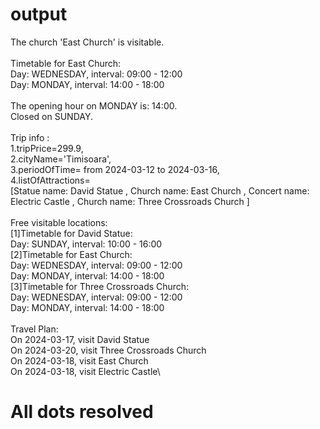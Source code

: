 # output
The church 'East Church' is visitable.\
\
Timetable for East Church:\
Day: WEDNESDAY, interval: 09:00 - 12:00\
Day: MONDAY, interval: 14:00 - 18:00\
\
The opening hour on MONDAY is: 14:00.\
Closed on SUNDAY.\
\
Trip info :\
1.tripPrice=299.9,\
2.cityName='Timisoara',\
3.periodOfTime= from 2024-03-12 to 2024-03-16,\
4.listOfAttractions=\
[Statue name: David Statue
, Church name: East Church
, Concert name: Electric Castle
, Church name: Three Crossroads Church
]\
\
Free visitable locations:\
[1]Timetable for David Statue:\
Day: SUNDAY, interval: 10:00 - 16:00\
[2]Timetable for East Church:\
Day: WEDNESDAY, interval: 09:00 - 12:00\
Day: MONDAY, interval: 14:00 - 18:00\
[3]Timetable for Three Crossroads Church:\
Day: WEDNESDAY, interval: 09:00 - 12:00\
Day: MONDAY, interval: 14:00 - 18:00\
\
Travel Plan:\
On 2024-03-17, visit David Statue\
On 2024-03-20, visit Three Crossroads Church\
On 2024-03-18, visit East Church\
On 2024-03-18, visit Electric Castle\

# All dots resolved
